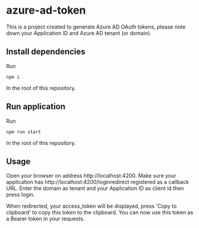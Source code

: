 # azure-ad-token

This is a project created to generate Azure AD OAuth tokens, please note down your Application ID and Azure AD tenant (or domain).


## Install dependencies

Run
``` 
npm i  
```
In the root of this repository.

## Run application

Run
``` 
npm run start
```
In the root of this repository.

## Usage
Open your browser on address http://localhost:4200.
Make sure your application has http://localhost:4200/loginredirect registered as a callback URL.
Enter the domain as tenant and your Application ID as client id then press login.

When redirected, your access_token will be displayed, press 'Copy to clipboard' to copy this token to the clipboard.
You can now use this token as a Bearer token in your requests.

